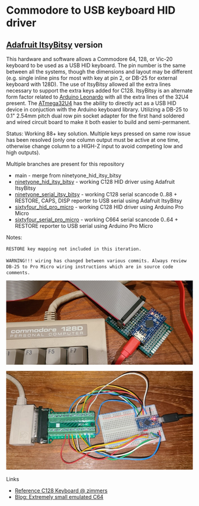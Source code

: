 # Commodore to USB keyboard HID driver #

## [Adafruit ItsyBitsy](https://learn.adafruit.com/introducting-itsy-bitsy-32u4/) version ##

This hardware and software allows a Commodore 64, 128, or Vic-20 keyboard to be used as a USB HID keyboard.  The pin number is the same between all the systems, though the dimensions and layout may be different (e.g. single inline pins for most with key at pin 2, or DB-25 for external keyboard with 128D). The use of ItsyBitsy allowed all the extra lines necessary to support the extra keys added for C128.  ItsyBitsy is an alternate form factor related to [Arduino Leonardo](https://docs.arduino.cc/hardware/leonardo) with all the extra lines of the 32U4 present.  The [ATmega32U4](https://www.microchip.com/en-us/product/atmega32u4) has the ability to directly act as a USB HID device in conjuction with the Arduino keyboard library.  Utilizing a DB-25 to 0.1" 2.54mm pitch dual row pin socket adapter for the first hand soldered and wired circuit board to make it both easier to build and semi-permanent.

Status: Working 88+ key solution. Multiple keys pressed on same row issue has been resolved (only one column output must be active at one time, otherwise change column to a HIGH-Z input to avoid competing low and high outputs). 

Multiple branches are present for this repository

* main - merge from ninetyone_hid_itsy_bitsy
* [ninetyone_hid_itsy_bitsy](https://github.com/davervw/c128_keyscan/tree/ninetyone_hid_itsy_bitsy) - working C128 HID driver using Adafruit ItsyBitsy
* [ninetyone_serial_itsy_bitsy](https://github.com/davervw/c128_keyscan/tree/ninetyone_serial_itsy_bitsy) - working C128 serial scancode 0..88 + RESTORE, CAPS, DISP reporter to USB serial using Adafruit ItsyBitsy
* [sixtyfour_hid_pro_micro](https://github.com/davervw/c128_keyscan/tree/sixtyfour_hid_pro_micro) - working C128 HID driver using Arduino Pro Micro
* [sixtyfour_serial_pro_micro](https://github.com/davervw/c128_keyscan/tree/sixtyfour_serial_pro_micro) - working C664 serial scancode 0..64 + RESTORE reporter to USB serial using Arduino Pro Micro

Notes:

    RESTORE key mapping not included in this iteration.

    WARNING!!! wiring has changed between various commits. Always review DB-25 to Pro Micro wiring instructions which are in source code comments.  

![pcb.jpg](pcb.jpg)

![prototype.jpg](prototype.jpg)

Links

* [Reference C128 Keyboard @ zimmers](http://www.zimmers.net/anonftp/pub/cbm/schematics/computers/c128/servicemanuals/manual/51.gif)
* [Blog: Extremely small emulated C64](https://techwithdave.davevw.com/2023/06/extremely-small-emulated-c64.html)
